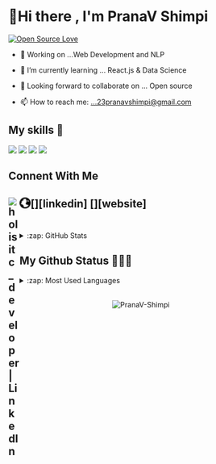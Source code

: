 # 👋Hi there , I'm PranaV Shimpi 

[![Open Source Love](https://badges.frapsoft.com/os/v2/open-source.svg?v=103)](https://github.com/PranaV-Shimpi) 

- 🔭 Working on ...Web Development and NLP
- 🌱 I’m currently learning ... React.js & Data Science
- 👯 Looking forward to collaborate on ... Open source 


- 📫 How to reach me: ...23pranavshimpi@gmail.com 

## My skills 🚀

![](https://img.shields.io/badge/HTML5-E34F26?style=for-the-badge&logo=html5&logoColor=white)
![](https://img.shields.io/badge/JavaScript-F7DF1E?style=for-the-badge&logo=javascript&logoColor=black)
![](https://img.shields.io/badge/CSS3-1572B6?style=for-the-badge&logo=css3&logoColor=white)
![](https://img.shields.io/badge/React-20232A?style=for-the-badge&logo=react&logoColor=61DAFB)


## Connent With Me 
[<img align="left" alt="holisitc_developer | LinkedIn" width="22px" src="https://cdn.jsdelivr.net/npm/simple-icons@v3/icons/linkedin.svg" />][linkedin]
[<img align="left" alt="holisitc_developer" width="22px" src="https://raw.githubusercontent.com/iconic/open-iconic/master/svg/globe.svg" />][website]
<br />
<br />
---
<details>
  <summary color="White">:zap: GitHub Stats</summary>
  <img align="left" alt="PranaV's GitHub Stats" src="https://github-readme-stats.vercel.app/api?username=PranaV-Shimpi&show_icons=true&hide_border=true" />

</details>

##  My Github Status 👩🏻‍💻
<details>
  <summary color ="white">:zap: Most Used Languages</summary>

<img align="left" alt="PranaV's GitHub Top Languages" src="https://github-readme-stats.vercel.app/api/top-langs/?username=PranaV-Shimpi" />

[website] :https://pranavshimpi.ck.page/
[Linkedin] :https://www.linkedin.com/in/pranav-shimpi/

</details>
<br />
<p align="center" color ="white"> <img src="https://komarev.com/ghpvc/?username=PranaV-Shimpi" alt="PranaV-Shimpi" /> </p>
